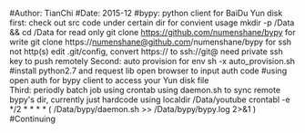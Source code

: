 #Author: TianChi
#Date: 2015-12
#bypy: python client for BaiDu Yun disk
	first: check out src code under certain dir for convient usage
		mkdir -p /Data && cd /Data 
		for read only
	     		git clone https://github.com/numenshane/bypy
        	for write 
	     		git clone https://numenshane@github.com/numenshane/bypy
        	for ssh not http(s)
	     		edit .git/config, convert https:// to ssh://git@
			need private ssh key to push remotely
    	Second: auto provision for env
        	sh -x auto_provision.sh #install python2.7 and request lib
		open browser to input auth code #using open auth for bypy client to access your Yun disk file   
    	Third: periodly batch job using crontab
		using daemon.sh to sync remote bypy's dir, currently just hardcode using localdir /Data/youtube
		crontabl -e 
	    		*/2 * * * * ( /Data/bypy/daemon.sh >> /Data/bypy/bypy.log 2>&1 )
#Continuing
